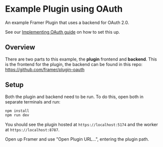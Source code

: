 # Example Plugin using OAuth

An example Framer Plugin that uses a backend for OAuth 2.0.

See our [Implementing OAuth guide](https://developers.framer.wiki/docs/oauth) on how to set this up.

## Overview

There are two parts to this example, the **plugin** frontend and **backend**. This is the frontend for the plugin, the backend can be found in this repo: https://github.com/framer/plugin-oauth

## Setup

Both the plugin and backend need to be run. To do this, open both in separate terminals and run:

```sh
npm install
npm run dev
```

You should see the plugin hosted at `https://localhost:5174` and the worker at `https://localhost:8787`.

Open up Framer and use "Open Plugin URL...", entering the plugin path.
